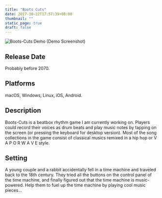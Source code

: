 ```yaml
---
title: "Boots Cuts"
date: 2017-10-22T17:57:39+08:00
thumbnail: ""
static_page: true
draft: false
---
```

![Boots-Cuts Demo](/boots-cuts/boots-cuts-demo.png)
(Demo Screenshot)

## Release Date
Probably before 2070.

## Platforms
macOS, Windows, Linux, iOS, Android.

## Description
Boots-Cuts is a beatbox rhythm game I am currently working on. Players could record their voices as drum beats and play music notes by tapping on the screen (or pressing the keyboard for desktop version). Most of the song collections in the game consist of classical musics remixed in a hip hop or V A P O R W A V E style.

## Setting
A young couple and a rabbit accidentally fell in a time machine and traveled back to the 18th century. They tried all the buttons on the control panel of the time machine, and finally figured out that the time machine is music-powered. Help them to fuel up the time machine by playing cool music pieces...